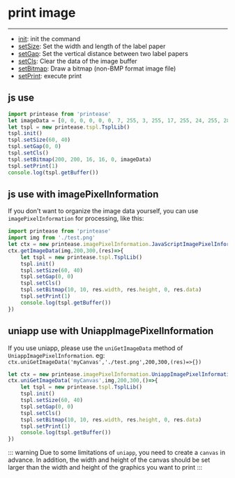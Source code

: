 # print image

---------

 - [init](/src/api/tspl#init): init the command
 - [setSize](/src/api/tspl#setsize): Set the width and length of the label paper
 - [setGap](/src/api/tspl#setgap): Set the vertical distance between two label papers
 - [setCls](/src/api/tspl#setcls): Clear the data of the image buffer
 - [setBitmap](/src/api/tspl#setbitmap): Draw a bitmap (non-BMP format image file)
 - [setPrint](/src/api/tspl#setprint): execute print

## js use

```js
import printease from 'printease'
let imageData = [0, 0, 0, 0, 0, 0, 7, 255, 3, 255, 17, 255, 24, 255, 28, 127, 30, 63, 31, 31, 31, 143, 31, 199, 31, 227, 31, 231, 31, 255, 31, 255]
let tspl = new printease.tspl.TsplLib()
tspl.init()
tspl.setSize(60, 40)
tspl.setGap(0, 0)
tspl.setCls()
tspl.setBitmap(200, 200, 16, 16, 0, imageData)
tspl.setPrint(1)
console.log(tspl.getBuffer())
```

## js use with imagePixelInformation

If you don't want to organize the image data yourself, you can use ```imagePixelInformation``` for processing, like this:

```js
import printease from 'printease'
import img from './test.png'
let ctx = new printease.imagePixelInformation.JavaScriptImagePixelInformation(100);
ctx.getImageData(img,200,300,(res)=>{
    let tspl = new printease.tspl.TsplLib()
    tspl.init()
    tspl.setSize(60, 40)
    tspl.setGap(0, 0)
    tspl.setCls()
    tspl.setBitmap(10, 10, res.width, res.height, 0, res.data)
    tspl.setPrint(1)
    console.log(tspl.getBuffer())
})
```

## uniapp use with UniappImagePixelInformation

If you use uniapp, please use the ```uniGetImageData``` method of ```UniappImagePixelInformation```. eg: ```ctx.uniGetImageData('myCanvas','./test.png',200,300,(res)=>{})```


```js
let ctx = new printease.imagePixelInformation.UniappImagePixelInformation(100);
ctx.uniGetImageData('myCanvas',img,200,300,()=>{
    let tspl = new printease.tspl.TsplLib()
    tspl.init()
    tspl.setSize(60, 40)
    tspl.setGap(0, 0)
    tspl.setCls()
    tspl.setBitmap(10, 10, res.width, res.height, 0, res.data)
    tspl.setPrint(1)
    console.log(tspl.getBuffer())
})
```

::: warning
Due to some limitations of ```uniapp```, you need to create a ```canvas``` in advance. In addition, the width and height of the canvas should be set larger than the width and height of the graphics you want to print
:::
